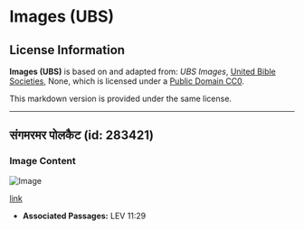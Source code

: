 # Images (UBS)

## License Information

**Images (UBS)** is based on and adapted from: _UBS Images_, [United Bible Societies](https://unitedbiblesocieties.org/), None, which is licensed under a [Public Domain CC0](https://creativecommons.org/public-domain/cc0/).

This markdown version is provided under the same license.



--------------------------------

## संगमरमर पोलकैट (id: 283421)

### Image Content

![Image](https://cdn.aquifer.bible/aquifer-content/resources/Media/WEB-0726_marbled_polecat.jpg)

[link](https://cdn.aquifer.bible/aquifer-content/resources/Media/WEB-0726_marbled_polecat.jpg)

* **Associated Passages:** LEV 11:29

